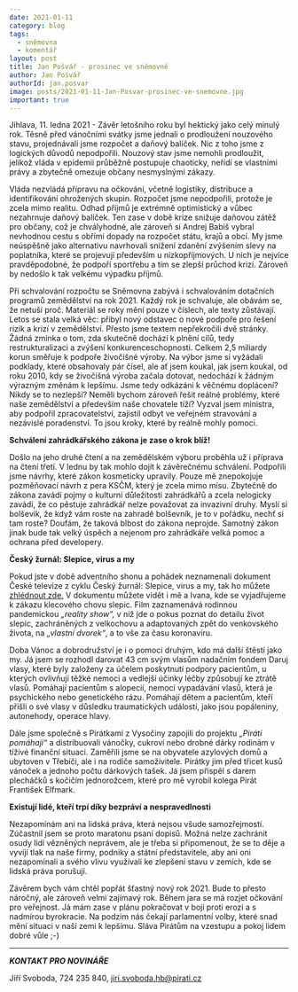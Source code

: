 ```yaml
---
date: 2021-01-11
category: blog
tags:
  - sněmovna
  - komentář
layout: post
title: Jan Pošvář - prosinec ve sněmovně
author: Jan Pošvář
authorId: jan.posvar
image: posts/2021-01-11-Jan-Posvar-prosinec-ve-snemovne.jpg
important: true
---
```


Jihlava, 11. ledna 2021 - Závěr letošního roku byl hektický jako celý minulý rok. Těsně před vánočními svátky jsme jednali o prodloužení nouzového stavu, projednávali jsme rozpočet a daňový balíček. Nic z toho jsme z logických důvodů nepodpořili. Nouzový stav jsme nemohli prodloužit, jelikož vláda v epidemii průběžně postupuje chaoticky, neřídí se vlastními právy a zbytečně omezuje občany nesmyslnými zákazy.

Vláda nezvládá přípravu na očkování, včetně logistiky, distribuce a identifikování ohrožených skupin. Rozpočet jsme nepodpořili, protože je zcela mimo realitu. Odhad příjmů je extrémně optimistický a vůbec nezahrnuje daňový balíček. Ten zase v době krize snižuje daňovou zátěž pro občany, což je chvályhodné, ale zároveň si Andrej Babiš vybral nevhodnou cestu s obřími dopady na rozpočet státu, krajů a obcí. My jsme neúspěšně jako alternativu navrhovali snížení zdanění zvýšením slevy na poplatníka, které se projevují především u nízkopříjmových. U nich je nejvíce pravděpodobné, že podpoří sportřebu a tím se zlepší průchod krizí. Zároveň by nedošlo k tak velkému výpadku příjmů.

Při schvalování rozpočtu se Sněmovna zabývá i schvalováním dotačních programů zemědělství na rok 2021. Každý rok je schvaluje, ale obávám se, že netuší proč. Materiál se roky mění pouze v číslech, ale texty zůstávají. Letos se stala velká věc: přibyl nový odstavec o nové podpoře pro řešení rizik a krizí v zemědělství. 
Přesto jsme textem nepřekročili dvě stránky. Žádná zmínka o tom, zda skutečně dochází k plnění cílů, tedy restrukturalizaci a zvýšení konkurenceschopnosti. Celkem 2,5 miliardy korun směřuje k podpoře živočišné výroby. Na výbor jsme si vyžádali podklady, které obsahovaly pár čísel, ale ať jsem koukal, jak jsem koukal, od roku 2010, kdy se živočišná výroba začala dotovat, nedochází k žádným výrazným změnám k lepšímu. Jsme tedy odkázáni k věčnému doplácení? Nikdy se to nezlepší? Neměli bychom zároveň řešit reálné problémy, které naše zemědělství a především naše chovatele tíží? Vyzval jsem ministra, aby podpořil zpracovatelství, zajistil odbyt ve veřejném stravování a nezávislé poradenství. To jsou kroky, které by reálně mohly pomoci.

**Schválení zahrádkářského zákona je zase o krok blíž!**

Došlo na jeho druhé čtení a na zemědělském výboru proběhla už i příprava na čtení třetí. V lednu by tak mohlo dojít k závěrečnému schválení. Podpořili jsme návrhy, které zákon kosmeticky upravily. Pouze mě znepokojuje pozměňovací návrh z pera KSČM, který je zcela mimo mísu. Zbytečně do zákona zavádí pojmy o kulturní důležitosti zahrádkářů a zcela nelogicky zavádí, že co pěstuje zahrádkář nelze považovat za invazivní druhy. Myslí si bolševik, že když vám roste na zahradě bolševník, je to v pořádku, nechť si tam roste? Doufám, že taková blbost do zákona neprojde. Samotný zákon jinak bude tak velký úspěch a nejenom pro zahrádkáře velká pomoc a ochrana před developery.

**Český žurnál: Slepice, virus a my**

Pokud jste v době adventního shonu a pohádek neznamenali dokument České televize z cyklu Český žurnál: Slepice, virus a my, tak ho můžete [zhlédnout zde.](https://www.ceskatelevize.cz/porady/10408111009-cesky-zurnal/218562262600004-slepice-virus-a-my/) V dokumentu můžete vidět i mě a Ivana, kde se vyjadřujeme k zákazu klecového chovu slepic. Film zaznamenává rodinnou pandemickou *„reality show“,* v níž jde o pokus poznat do detailu život slepic, zachráněných z velkochovu a adaptovaných zpět do venkovského života, na *„vlastní dvorek“*, a to vše za času koronaviru.

Doba Vánoc a dobrodružství je i o pomoci druhým, kdo má další štěstí jako my. Já jsem se rozhodl darovat 43 cm svým vlasům nadačním fondem Daruj vlasy, které byly založeny za účelem poskytnutí podpory pacientům, u kterých ovlivňují těžké nemoci a vedlejší účinky léčby způsobují ke ztrátě vlasů. Pomáhají pacientům s alopecií, nemocí vypadávání vlasů, která je psychického nebo genetického rázu. Pomáhají dětem a pacientům, kteří přišli o své vlasy v důsledku traumatických událostí, jako jsou popáleniny, autonehody, operace hlavy.

Dále jsme společně s Pirátkami z Vysočiny zapojili do projektu *„Piráti pomáhají“* a distribuovali vánočky, cukroví nebo drobné dárky rodinám v tíživé finanční situaci. Zaměřili jsme se na obyvatele azylových domů a ubytoven v Třebíči, ale i na rodiče samoživitele. Pirátky jim před třicet kusů vánoček a jednoho počtu dárkových tašek. Já jsem přispěl s darem plecháčků s kočičím jednorožcem, které pro mě vyrobil kolega Pirát František Elfmark.

**Existují lidé, kteří trpí díky bezpráví a nespravedlnosti**

Nezapomínám ani na lidská práva, která nejsou všude samozřejmostí. Zúčastnil jsem se proto maratonu psaní dopisů. Možná nelze zachránit osudy lidí vězněných neprávem, ale je třeba si připomenout, že se to děje a vyvíjí tlak na naše firmy, podniky a státní představitele, aby ani oni nezapomínali a svého vlivu využívali ke zlepšení stavu v zemích, kde se lidská práva porušují.

Závěrem bych vám chtěl popřát šťastný nový rok 2021. Bude to přesto náročný, ale zároveň velmi zajímavý rok. Během jara se má rozjet očkování pro veřejnost. Já mám zase v plánu pokračovat v boji proti erozi a s nadmírou byrokracie. Na podzim nás čekají parlamentní volby, které snad mění situaci v naší zemi k lepšímu. Sláva Pirátům na vzestupu a pokoj lidem dobré vůle ;-)  

---

***KONTAKT PRO NOVINÁŘE*** 

Jiří Svoboda, 724 235 840, <jiri.svoboda.hb@pirati.cz>
